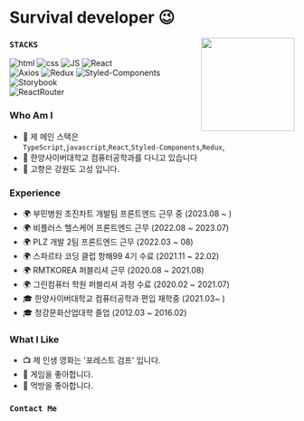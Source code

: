 # Survival developer 😉

<img align='right' src="https://github-readme-stats.vercel.app/api?username=cwd3469" height="165">

### `STACKS`

![html](https://img.shields.io/badge/Html-E34F26?style=flat-square&logo=Html5&logoColor=white)
![css](https://img.shields.io/badge/CSS-1572B6?style=flat-square&logo=CSS3&logoColor=white)
![JS](https://img.shields.io/badge/JavaScript-F7DF1E?style=flat-square&logo=JavaScript&logoColor=black)
![React](https://img.shields.io/badge/React%20-61DAFB?style=flat-square&logo=React&logoColor=black)
</br>
![Axios](https://img.shields.io/badge/Axios%20-red?style=flat-square&logo=Axios&logoColor=black)
![Redux](https://img.shields.io/badge/Redux%20-764ABC?style=flat-square&logo=Redux&logoColor=black)
![Styled-Components](https://img.shields.io/badge/StyledComponents%20-DB7093?style=flat-square&logo=StyledComponents&logoColor=black)
![Storybook](https://img.shields.io/badge/Storybook%20-DB7093?style=flat-square&logo=Storybook&logoColor=black)
</br>
![ReactRouter](https://img.shields.io/badge/ReactRouter%20-CA4245?style=flat-square&logo=ReactRouter&logoColor=black)

### Who Am I

- 🌱 제 메인 스택은 `TypeScript`,`javascript`,`React`,`Styled-Components`,`Redux`, 
- 🥇 한양사이버대학교 컴퓨터공학과를 다니고 있습니다
- 🚅 고향은 강원도 고성 입니다.

### Experience
- 🌍 부민병원 초진차트 개발팀 프론트엔드 근무 중 (2023.08 ~ )
- 🌍 비플러스 헬스케어 프론트엔드 근무 (2022.08 ~ 2023.07)
- 🌍 PLZ 개발 2팀 프론트엔드 근무 (2022.03 ~ 08)
- 🌍 스파르타 코딩 클럽 항해99 4기 수료 (2021.11 ~ 22.02)
- 🌍 RMTKOREA 퍼블리셔 근무 (2020.08 ~ 2021.08)
- 🌍 그린컴퓨터 학원 퍼블리셔 과정 수료 (2020.02 ~ 2021.07)
- 🎓 한양사이버대학교 컴퓨터공학과 편입 재학중 (2021.03~ )
- 🎓 청강문화산업대학 졸업 (2012.03 ~ 2016.02)



### What I Like

- 📺 제 인생 영화는 '포레스트 검프' 입니다.
- 🔵 게임을 좋아합니다.
- 🍕 먹방을 좋아합니다.

### `Contact Me`

